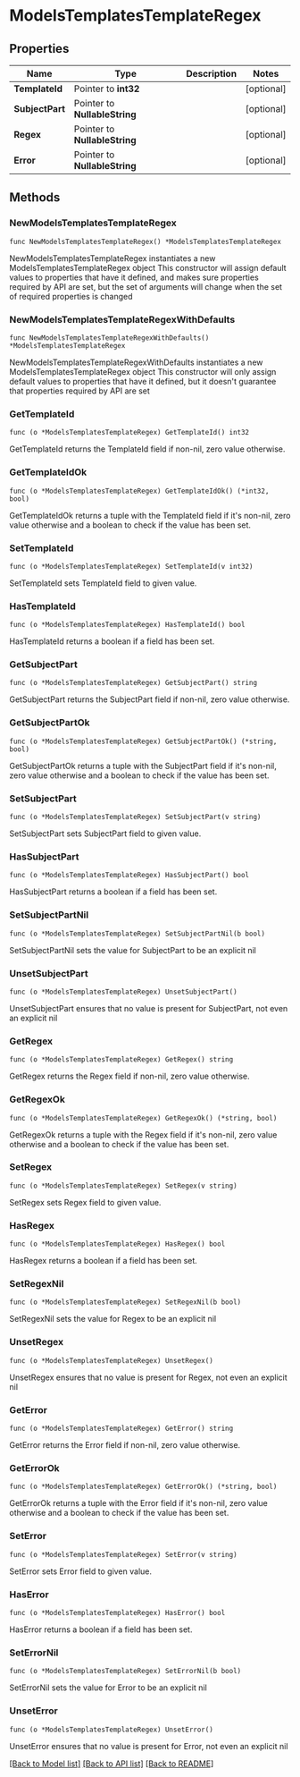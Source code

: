 # ModelsTemplatesTemplateRegex

## Properties

Name | Type | Description | Notes
------------ | ------------- | ------------- | -------------
**TemplateId** | Pointer to **int32** |  | [optional] 
**SubjectPart** | Pointer to **NullableString** |  | [optional] 
**Regex** | Pointer to **NullableString** |  | [optional] 
**Error** | Pointer to **NullableString** |  | [optional] 

## Methods

### NewModelsTemplatesTemplateRegex

`func NewModelsTemplatesTemplateRegex() *ModelsTemplatesTemplateRegex`

NewModelsTemplatesTemplateRegex instantiates a new ModelsTemplatesTemplateRegex object
This constructor will assign default values to properties that have it defined,
and makes sure properties required by API are set, but the set of arguments
will change when the set of required properties is changed

### NewModelsTemplatesTemplateRegexWithDefaults

`func NewModelsTemplatesTemplateRegexWithDefaults() *ModelsTemplatesTemplateRegex`

NewModelsTemplatesTemplateRegexWithDefaults instantiates a new ModelsTemplatesTemplateRegex object
This constructor will only assign default values to properties that have it defined,
but it doesn't guarantee that properties required by API are set

### GetTemplateId

`func (o *ModelsTemplatesTemplateRegex) GetTemplateId() int32`

GetTemplateId returns the TemplateId field if non-nil, zero value otherwise.

### GetTemplateIdOk

`func (o *ModelsTemplatesTemplateRegex) GetTemplateIdOk() (*int32, bool)`

GetTemplateIdOk returns a tuple with the TemplateId field if it's non-nil, zero value otherwise
and a boolean to check if the value has been set.

### SetTemplateId

`func (o *ModelsTemplatesTemplateRegex) SetTemplateId(v int32)`

SetTemplateId sets TemplateId field to given value.

### HasTemplateId

`func (o *ModelsTemplatesTemplateRegex) HasTemplateId() bool`

HasTemplateId returns a boolean if a field has been set.

### GetSubjectPart

`func (o *ModelsTemplatesTemplateRegex) GetSubjectPart() string`

GetSubjectPart returns the SubjectPart field if non-nil, zero value otherwise.

### GetSubjectPartOk

`func (o *ModelsTemplatesTemplateRegex) GetSubjectPartOk() (*string, bool)`

GetSubjectPartOk returns a tuple with the SubjectPart field if it's non-nil, zero value otherwise
and a boolean to check if the value has been set.

### SetSubjectPart

`func (o *ModelsTemplatesTemplateRegex) SetSubjectPart(v string)`

SetSubjectPart sets SubjectPart field to given value.

### HasSubjectPart

`func (o *ModelsTemplatesTemplateRegex) HasSubjectPart() bool`

HasSubjectPart returns a boolean if a field has been set.

### SetSubjectPartNil

`func (o *ModelsTemplatesTemplateRegex) SetSubjectPartNil(b bool)`

 SetSubjectPartNil sets the value for SubjectPart to be an explicit nil

### UnsetSubjectPart
`func (o *ModelsTemplatesTemplateRegex) UnsetSubjectPart()`

UnsetSubjectPart ensures that no value is present for SubjectPart, not even an explicit nil
### GetRegex

`func (o *ModelsTemplatesTemplateRegex) GetRegex() string`

GetRegex returns the Regex field if non-nil, zero value otherwise.

### GetRegexOk

`func (o *ModelsTemplatesTemplateRegex) GetRegexOk() (*string, bool)`

GetRegexOk returns a tuple with the Regex field if it's non-nil, zero value otherwise
and a boolean to check if the value has been set.

### SetRegex

`func (o *ModelsTemplatesTemplateRegex) SetRegex(v string)`

SetRegex sets Regex field to given value.

### HasRegex

`func (o *ModelsTemplatesTemplateRegex) HasRegex() bool`

HasRegex returns a boolean if a field has been set.

### SetRegexNil

`func (o *ModelsTemplatesTemplateRegex) SetRegexNil(b bool)`

 SetRegexNil sets the value for Regex to be an explicit nil

### UnsetRegex
`func (o *ModelsTemplatesTemplateRegex) UnsetRegex()`

UnsetRegex ensures that no value is present for Regex, not even an explicit nil
### GetError

`func (o *ModelsTemplatesTemplateRegex) GetError() string`

GetError returns the Error field if non-nil, zero value otherwise.

### GetErrorOk

`func (o *ModelsTemplatesTemplateRegex) GetErrorOk() (*string, bool)`

GetErrorOk returns a tuple with the Error field if it's non-nil, zero value otherwise
and a boolean to check if the value has been set.

### SetError

`func (o *ModelsTemplatesTemplateRegex) SetError(v string)`

SetError sets Error field to given value.

### HasError

`func (o *ModelsTemplatesTemplateRegex) HasError() bool`

HasError returns a boolean if a field has been set.

### SetErrorNil

`func (o *ModelsTemplatesTemplateRegex) SetErrorNil(b bool)`

 SetErrorNil sets the value for Error to be an explicit nil

### UnsetError
`func (o *ModelsTemplatesTemplateRegex) UnsetError()`

UnsetError ensures that no value is present for Error, not even an explicit nil

[[Back to Model list]](../README.md#documentation-for-models) [[Back to API list]](../README.md#documentation-for-api-endpoints) [[Back to README]](../README.md)


